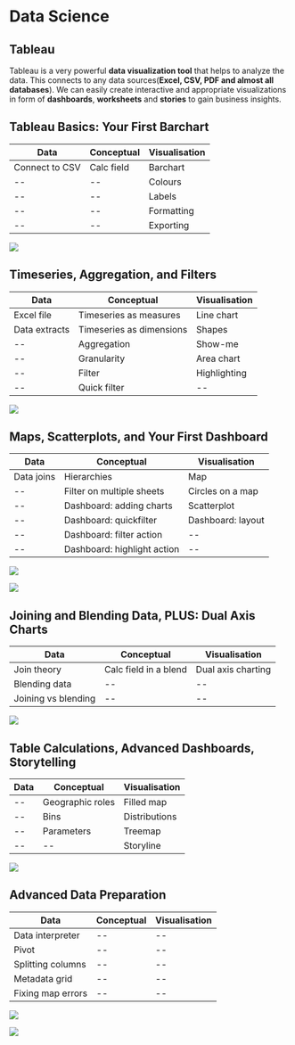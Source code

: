 # Data Science
## Tableau
Tableau is a very powerful **data visualization tool** that helps to analyze the data. This connects to any data sources(**Excel, CSV, PDF and almost all databases**). We can easily create interactive and appropriate visualizations in form of **dashboards**, **worksheets** and **stories** to gain business insights.
## Tableau Basics: Your First Barchart
|Data|Conceptual|Visualisation|
|--|--|--|
|Connect to CSV|Calc field|Barchart
|--|--|Colours|
|--|--|Labels
|--|--|Formatting|
|--|--|Exporting|

![](https://github.com/mukesh9944/DataScience/blob/master/Tableau/images/1.jpg)

## Timeseries, Aggregation, and Filters
|Data|Conceptual|Visualisation|
|--|--|--|
|Excel file|Timeseries as measures|Line chart
|Data extracts|Timeseries as dimensions|Shapes|
|--|Aggregation|Show-me
|--|Granularity|Area chart|
|--|Filter|Highlighting|
|--|Quick filter|--|

![](https://github.com/mukesh9944/DataScience/blob/master/Tableau/images/2.jpg)

## Maps, Scatterplots, and Your First Dashboard
|Data|Conceptual|Visualisation|
|--|--|--|
|Data joins|Hierarchies|Map
|--|Filter on multiple sheets|Circles on a map|
|--|Dashboard: adding charts|Scatterplot
|--|Dashboard:  quickfilter|Dashboard:  layout|
|--|Dashboard: filter action|--|
|--|Dashboard: highlight action|--|

![](https://github.com/mukesh9944/DataScience/blob/master/Tableau/images/3.jpg)

![](https://github.com/mukesh9944/DataScience/blob/master/Tableau/images/4.jpg)

## Joining and Blending Data, PLUS: Dual Axis Charts
|Data|Conceptual|Visualisation|
|--|--|--|
|Join theory|Calc field in a blend|Dual axis charting
|Blending data|--|--|
|Joining vs blending|--|--

![](https://github.com/mukesh9944/DataScience/blob/master/Tableau/images/5.jpg)

## Table Calculations, Advanced Dashboards, Storytelling
|Data|Conceptual|Visualisation|
|--|--|--|
|--|Geographic roles|Filled map
|--|Bins|Distributions|
|--|Parameters|Treemap
|--|--|Storyline

![](https://github.com/mukesh9944/DataScience/blob/master/Tableau/images/6.jpg)

## Advanced Data Preparation
|Data|Conceptual|Visualisation|
|--|--|--|
|Data interpreter|--|--|
|Pivot|--|--|
|Splitting columns|--|--|
|Metadata grid|--|--|
|Fixing map errors|--|--|

![](https://github.com/mukesh9944/DataScience/blob/master/Tableau/images/7.jpg)

![](https://github.com/mukesh9944/DataScience/blob/master/Tableau/images/8.jpg)
